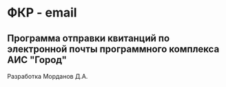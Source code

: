 # ФКР - email
## Программа отправки квитанций по электронной почты программного комплекса АИС "Город"

Разработка Морданов Д.А.